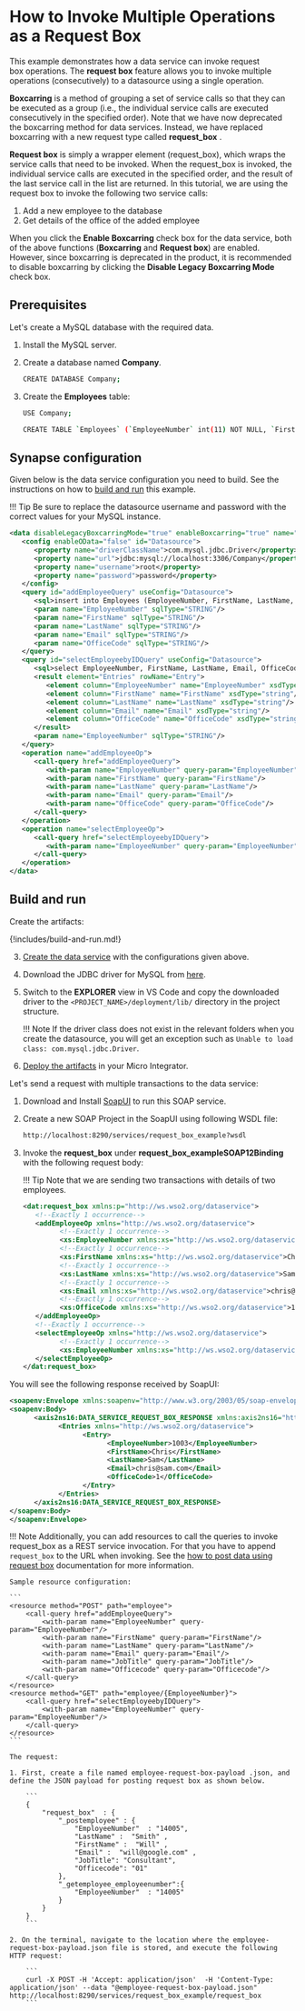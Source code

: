# How to Invoke Multiple Operations as a Request Box

This example demonstrates how a data service can invoke request
box operations. The **request box** feature allows you to invoke
multiple operations (consecutively) to a datasource using a single
operation.

**Boxcarring** is a method of grouping a set of service calls so that
they can be executed as a group (i.e., the individual service calls are
executed consecutively in the specified order). Note that we have now
deprecated the boxcarring method for data services. Instead, we have
replaced boxcarring with a new request type called **request_box** .

**Request box** is simply a wrapper element (request_box), which wraps
the service calls that need to be invoked. When the request_box is
invoked, the individual service calls are executed in the specified
order, and the result of the last service call in the list are returned.
In this tutorial, we are using the request box to invoke the following
two service calls:

1.  Add a new employee to the database
2.  Get details of the office of the added employee

When you click the **Enable Boxcarring** check box for the data service,
both of the above functions (**Boxcarring** and **Request box**) are
enabled. However, since boxcarring is deprecated in the product, it is
recommended to disable boxcarring by clicking the **Disable Legacy
Boxcarring Mode** check box.

## Prerequisites

Let's create a MySQL database with the required data.

1. Install the MySQL server.
2. Create a database named **Company**.

      ```bash
      CREATE DATABASE Company;
      ```

3. Create the **Employees** table:

      ```bash
      USE Company;

      CREATE TABLE `Employees` (`EmployeeNumber` int(11) NOT NULL, `FirstName` varchar(255) NOT NULL, `LastName` varchar(255) DEFAULT NULL, `Email` varchar(255) DEFAULT NULL, `JobTitle` varchar(255) DEFAULT NULL, `OfficeCode` int(11) NOT NULL, PRIMARY KEY (`EmployeeNumber`,`OfficeCode`));
      ```

## Synapse configuration
Given below is the data service configuration you need to build. See the instructions on how to [build and run](#build-and-run) this example.

!!! Tip
    Be sure to replace the datasource username and password with the correct values for your MySQL instance.

```xml
<data disableLegacyBoxcarringMode="true" enableBoxcarring="true" name="request_box_example" transports="http https local">
   <config enableOData="false" id="Datasource">
      <property name="driverClassName">com.mysql.jdbc.Driver</property>
      <property name="url">jdbc:mysql://localhost:3306/Company</property>
      <property name="username">root</property>
      <property name="password">password</property>
   </config>
   <query id="addEmployeeQuery" useConfig="Datasource">
      <sql>insert into Employees (EmployeeNumber, FirstName, LastName, Email,OfficeCode) values(:EmployeeNumber,:FirstName,:LastName,:Email,:OfficeCode)</sql>
      <param name="EmployeeNumber" sqlType="STRING"/>
      <param name="FirstName" sqlType="STRING"/>
      <param name="LastName" sqlType="STRING"/>
      <param name="Email" sqlType="STRING"/>
      <param name="OfficeCode" sqlType="STRING"/>
   </query>
   <query id="selectEmployeebyIDQuery" useConfig="Datasource">
      <sql>select EmployeeNumber, FirstName, LastName, Email, OfficeCode from Employees where EmployeeNumber=:EmployeeNumber</sql>
      <result element="Entries" rowName="Entry">
         <element column="EmployeeNumber" name="EmployeeNumber" xsdType="string"/>
         <element column="FirstName" name="FirstName" xsdType="string"/>
         <element column="LastName" name="LastName" xsdType="string"/>
         <element column="Email" name="Email" xsdType="string"/>
         <element column="OfficeCode" name="OfficeCode" xsdType="string"/>
      </result>
      <param name="EmployeeNumber" sqlType="STRING"/>
   </query>
   <operation name="addEmployeeOp">
      <call-query href="addEmployeeQuery">
         <with-param name="EmployeeNumber" query-param="EmployeeNumber"/>
         <with-param name="FirstName" query-param="FirstName"/>
         <with-param name="LastName" query-param="LastName"/>
         <with-param name="Email" query-param="Email"/>
         <with-param name="OfficeCode" query-param="OfficeCode"/>
      </call-query>
   </operation>
   <operation name="selectEmployeeOp">
      <call-query href="selectEmployeebyIDQuery">
         <with-param name="EmployeeNumber" query-param="EmployeeNumber"/>
      </call-query>
   </operation>
</data>
```

## Build and run

Create the artifacts:

{!includes/build-and-run.md!}

3. [Create the data service]({{base_path}}/develop/creating-artifacts/data-services/creating-data-services) with the configurations given above.

4. Download the JDBC driver for MySQL from [here](http://dev.mysql.com/downloads/connector/j/).

5. Switch to the **EXPLORER** view in VS Code and copy the downloaded driver to the `<PROJECT_NAME>/deployment/lib/` directory in the project structure.

    !!! Note
        If the driver class does not exist in the relevant folders when you create the datasource, you will get an exception such as `Unable to load class: com.mysql.jdbc.Driver`.

6. [Deploy the artifacts]({{base_path}}/develop/deploy-artifacts) in your Micro Integrator.

Let's send a request with multiple transactions to the data service:

1. Download and Install [SoapUI](https://www.soapui.org/downloads/soapui.html) to run this SOAP service.
2. Create a new SOAP Project in the SoapUI using following WSDL file:
   ```bash
   http://localhost:8290/services/request_box_example?wsdl
   ```

3. Invoke the **request_box** under **request_box_exampleSOAP12Binding** with the following request body:

    !!! Tip
        Note that we are sending two transactions with details of two employees.

    ```xml
    <dat:request_box xmlns:p="http://ws.wso2.org/dataservice">
       <!--Exactly 1 occurrence-->
       <addEmployeeOp xmlns="http://ws.wso2.org/dataservice">
             <!--Exactly 1 occurrence-->
             <xs:EmployeeNumber xmlns:xs="http://ws.wso2.org/dataservice">1003</xs:EmployeeNumber>
             <!--Exactly 1 occurrence-->
             <xs:FirstName xmlns:xs="http://ws.wso2.org/dataservice">Chris</xs:FirstName>
             <!--Exactly 1 occurrence-->
             <xs:LastName xmlns:xs="http://ws.wso2.org/dataservice">Sam</xs:LastName>
             <!--Exactly 1 occurrence-->
             <xs:Email xmlns:xs="http://ws.wso2.org/dataservice">chris@sam.com</xs:Email>
             <!--Exactly 1 occurrence-->
             <xs:OfficeCode xmlns:xs="http://ws.wso2.org/dataservice">1</xs:OfficeCode>
       </addEmployeeOp>
       <!--Exactly 1 occurrence-->
       <selectEmployeeOp xmlns="http://ws.wso2.org/dataservice">
             <!--Exactly 1 occurrence-->
             <xs:EmployeeNumber xmlns:xs="http://ws.wso2.org/dataservice">1003</xs:EmployeeNumber>
       </selectEmployeeOp>
    </dat:request_box>
    ```

You will see the following response received by SoapUI:

```xml
<soapenv:Envelope xmlns:soapenv="http://www.w3.org/2003/05/soap-envelope">
<soapenv:Body>
      <axis2ns16:DATA_SERVICE_REQUEST_BOX_RESPONSE xmlns:axis2ns16="http://ws.wso2.org/dataservice">
            <Entries xmlns="http://ws.wso2.org/dataservice">
                  <Entry>
                        <EmployeeNumber>1003</EmployeeNumber>
                        <FirstName>Chris</FirstName>
                        <LastName>Sam</LastName>
                        <Email>chris@sam.com</Email>
                        <OfficeCode>1</OfficeCode>
                  </Entry>
            </Entries>
      </axis2ns16:DATA_SERVICE_REQUEST_BOX_RESPONSE>
</soapenv:Body>
</soapenv:Envelope>
```

!!! Note
    Additionally, you can add resources to call the queries to invoke request_box as a REST service invocation. For that you have to append `request_box` to the URL when invoking. See the [how to post data using request box]({{base_path}}/learn/examples/data-integration/json-with-data-service/#post-data-using-request-box) documentation for more information.

    Sample resource configuration:

    ```
    <resource method="POST" path="employee">
        <call-query href="addEmployeeQuery">
            <with-param name="EmployeeNumber" query-param="EmployeeNumber"/>
            <with-param name="FirstName" query-param="FirstName"/>
            <with-param name="LastName" query-param="LastName"/>
            <with-param name="Email" query-param="Email"/>
            <with-param name="JobTitle" query-param="JobTitle"/>
            <with-param name="Officecode" query-param="Officecode"/>
        </call-query>
    </resource>
    <resource method="GET" path="employee/{EmployeeNumber}">
        <call-query href="selectEmployeebyIDQuery">
            <with-param name="EmployeeNumber" query-param="EmployeeNumber"/>
        </call-query>
    </resource>
    ```

    The request:
    
    1. First, create a file named employee-request-box-payload .json, and define the JSON payload for posting request box as shown below.
    
        ```
        {
            "request_box"  : {
                "_postemployee" : {
                    "EmployeeNumber"  : "14005",
                    "LastName" :  "Smith" ,
                    "FirstName" :  "Will" ,
                    "Email" :  "will@google.com" ,
                    "JobTitle": "Consultant",
                    "Officecode": "01"
                },
                "_getemployee_employeenumber":{
                    "EmployeeNumber"  : "14005"
                }
            }
        }
        ```
    
    2. On the terminal, navigate to the location where the employee-request-box-payload.json file is stored, and execute the following HTTP request:
    
        ```
        curl -X POST -H 'Accept: application/json'  -H 'Content-Type: application/json' --data "@employee-request-box-payload.json" http://localhost:8290/services/request_box_example/request_box
        ```
